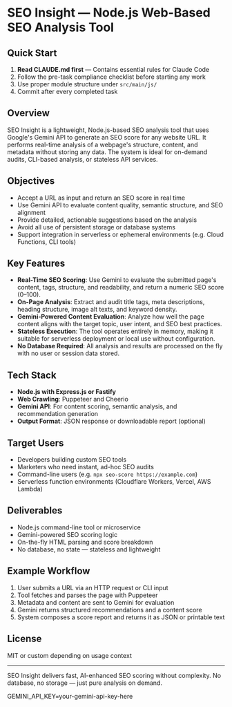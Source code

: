 # SEO Insight — Node.js Web-Based SEO Analysis Tool

## Quick Start

1. **Read CLAUDE.md first** — Contains essential rules for Claude Code
2. Follow the pre-task compliance checklist before starting any work
3. Use proper module structure under `src/main/js/`
4. Commit after every completed task

## Overview
SEO Insight is a lightweight, Node.js-based SEO analysis tool that uses Google's Gemini API to generate an SEO score for any website URL. It performs real-time analysis of a webpage's structure, content, and metadata without storing any data. The system is ideal for on-demand audits, CLI-based analysis, or stateless API services.

## Objectives
- Accept a URL as input and return an SEO score in real time
- Use Gemini API to evaluate content quality, semantic structure, and SEO alignment
- Provide detailed, actionable suggestions based on the analysis
- Avoid all use of persistent storage or database systems
- Support integration in serverless or ephemeral environments (e.g. Cloud Functions, CLI tools)

## Key Features
- **Real-Time SEO Scoring**: Use Gemini to evaluate the submitted page's content, tags, structure, and readability, and return a numeric SEO score (0–100).
- **On-Page Analysis**: Extract and audit title tags, meta descriptions, heading structure, image alt texts, and keyword density.
- **Gemini-Powered Content Evaluation**: Analyze how well the page content aligns with the target topic, user intent, and SEO best practices.
- **Stateless Execution**: The tool operates entirely in memory, making it suitable for serverless deployment or local use without configuration.
- **No Database Required**: All analysis and results are processed on the fly with no user or session data stored.

## Tech Stack
- **Node.js with Express.js or Fastify**
- **Web Crawling**: Puppeteer and Cheerio
- **Gemini API**: For content scoring, semantic analysis, and recommendation generation
- **Output Format**: JSON response or downloadable report (optional)

## Target Users
- Developers building custom SEO tools
- Marketers who need instant, ad-hoc SEO audits
- Command-line users (e.g. `npx seo-score https://example.com`)
- Serverless function environments (Cloudflare Workers, Vercel, AWS Lambda)

## Deliverables
- Node.js command-line tool or microservice
- Gemini-powered SEO scoring logic
- On-the-fly HTML parsing and score breakdown
- No database, no state — stateless and lightweight

## Example Workflow
1. User submits a URL via an HTTP request or CLI input
2. Tool fetches and parses the page with Puppeteer
3. Metadata and content are sent to Gemini for evaluation
4. Gemini returns structured recommendations and a content score
5. System composes a score report and returns it as JSON or printable text

## License
MIT or custom depending on usage context

---

SEO Insight delivers fast, AI-enhanced SEO scoring without complexity. No database, no storage — just pure analysis on demand. 

GEMINI_API_KEY=your-gemini-api-key-here 